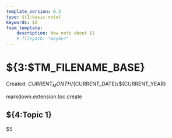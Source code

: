 ```yaml
---
template_version: 0.3
type: ${1:basic-note}
keywords: $2
foam_template:
    description: New note about $1
    # filepath: "maybe?"
---
```

# ${3:$TM_FILENAME_BASE}

Created: ${CURRENT_MONTH}/${CURRENT_DATE}/${CURRENT_YEAR}

markdown.extension.toc.create

## ${4:Topic 1}

$5

